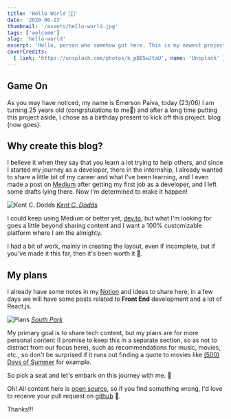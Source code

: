 ```yaml
---
title: 'Hello World 👨‍🚀'
date: '2020-06-23'
thumbnail: '/assets/hello-world.jpg'
tags: ['welcome']
slug: 'hello-world'
excerpt: 'Hello, person who somehow got here. This is my newest project, I hope you like it and welcome!'
coverCredits:
  { link: 'https://unsplash.com/photos/k_pBB5wJtaU', name: 'Unsplash' }
---
```


## Game On

As you may have noticed, my name is Emerson Paiva, today (23/06) I am turning 25 years old (congratulations to me🎉) and after a long time putting this project aside, I chose as a birthday present to kick off this project. blog (now goes).

## Why create this blog?

I believe it when they say that you learn a lot trying to help others, and since I started my journey as a developer, there in the internship, I already wanted to share a little bit of my career and what I've been learning, and I even made a post on [Medium](https://medium.com/@emersonpaiva/e-acabou-o-melhor-ano-da-minha-vida-at%C3%A9-agora-bb37811d6c89) after getting my first job as a developer, and I left some drafts lying there. Now I'm determined to make it happen!

![Kent C. Dodds](/assets/kent-dodds.png)
_[Kent C. Dodds](https://twitter.com/kentcdodds/status/1275166873689001984)_

I could keep using Medium or better yet, [dev.to](https://dev.to/), but what I'm looking for goes a little beyond sharing content and I want a 100% customizable platform where I am the almighty.

I had a bit of work, mainly in creating the layout, even if incomplete, but if you've made it this far, then it's been worth it 💜.

## My plans

I already have some notes in my [Notion](https://www.notion.so/) and ideas to share here, in a few days we will have some posts related to **Front End** development and a lot of React.js.

![Plans](https://media.giphy.com/media/26ufhYjBs6C4Q5SJG/giphy.gif)
_[South Park](https://pt.wikipedia.org/wiki/South_Park)_

My primary goal is to share tech content, but my plans are for more personal content (I promise to keep this in a separate section, so as not to distract from our focus here), such as recommendations for music, movies, etc., so don't be surprised if it runs out finding a quote to movies like [(500) Days of Summer](<https://pt.wikipedia.org/wiki/(500)_Days_of_Summer>) for example.

So pick a seat and let's embark on this journey with me. 🙂

Oh! All content here is [open source](https://pt.wikipedia.org/wiki/C%C3%B3digo_aberto), so if you find something wrong, I'd love to receive your pull request on [github](https://github.com/oemersonpaiva/emersonpaiva.dev) 💜.

Thanks!!!
